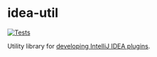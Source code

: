 # idea-util

[![Tests][1]][2]

Utility library for [developing IntelliJ IDEA plugins][3].

[1]: https://github.com/mdklatt/idea-remotepython-plugin/actions/workflows/test.yml/badge.svg
[2]: https://github.com/mdklatt/idea-remotepython-plugin/actions/workflows/test.yml
[3]: https://plugins.jetbrains.com/docs/intellij/welcome.html
